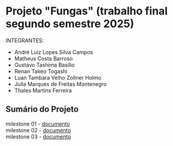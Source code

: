 # Projeto "Fungas" (trabalho final segundo semestre 2025)

INTEGRANTES:
- André Luiz Lopes Silva Campos
- Matheus Costa Barroso
- Gustavo Tashima Basílio
- Renan Takeo Togashi
- Luan Tambara Velho Zollner Holmo
- Julia Marques de Freitas Montenegro
- Thales Martins Ferreira <br>

## Sumário do Projeto 

milestone 01 - <a href="https://github.com/matbrgod/Prot-tipo-dos-crias/blob/main/doc/milestone_01.md"> documento </a> <br>
milestone 02 - <a href="https://github.com/matbrgod/Prot-tipo-dos-crias/blob/main/doc/milestone_02.md"> documento </a> <br>
milestone 03 - <a href="https://github.com/matbrgod/Prot-tipo-dos-crias/blob/main/doc/milestone_03_niveis.md"> documento </a> 

